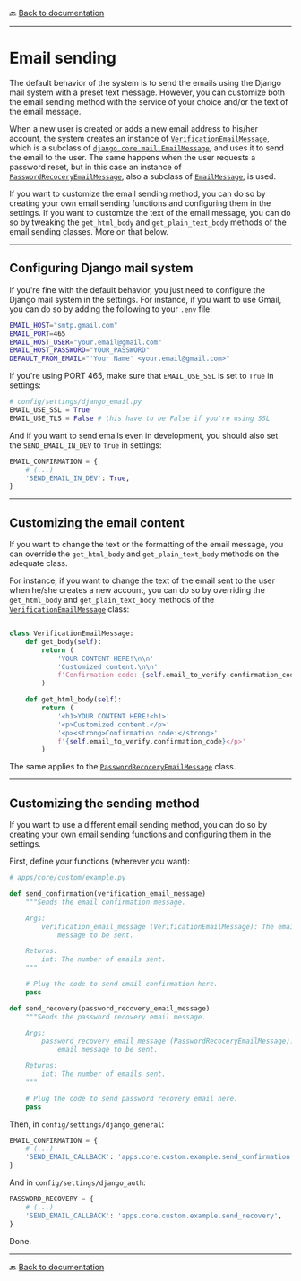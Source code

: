 🔙 [Back to documentation](./index.md)

---

# Email sending

The default behavior of the system is to send the emails using the Django mail system with a preset text message. However, you can customize both the email sending method with the service of your choice and/or the text of the email message.

When a new user is created or adds a new email address to his/her account, the system creates an instance of [`VerificationEmailMessage`](https://github.com/ramonkcom/drf-launchpad/blob/main/apps/core/mail.py), which is a subclass of [`django.core.mail.EmailMessage`](https://docs.djangoproject.com/en/dev/topics/email/#the-emailmessage-class), and uses it to send the email to the user. The same happens when the user requests a password reset, but in this case an instance of [`PasswordRecoceryEmailMessage`](https://github.com/ramonkcom/drf-launchpad/blob/main/apps/core/mail.py), also a subclass of [`EmailMessage`](https://docs.djangoproject.com/en/dev/topics/email/#the-emailmessage-class), is used.

If you want to customize the email sending method, you can do so by creating your own email sending functions and configuring them in the settings. If you want to customize the text of the email message, you can do so by tweaking the `get_html_body` and `get_plain_text_body` methods of the email sending classes. More on that below.

---

## Configuring Django mail system

If you're fine with the default behavior, you just need to configure the Django mail system in the settings. For instance, if you want to use Gmail, you can do so by adding the following to your `.env` file:

```bash
EMAIL_HOST="smtp.gmail.com"
EMAIL_PORT=465
EMAIL_HOST_USER="your.email@gmail.com"
EMAIL_HOST_PASSWORD="YOUR_PASSWORD"
DEFAULT_FROM_EMAIL="'Your Name' <your.email@gmail.com>"
```

If you're using PORT 465, make sure that `EMAIL_USE_SSL` is set to `True` in settings:

```python
# config/settings/django_email.py
EMAIL_USE_SSL = True
EMAIL_USE_TLS = False # this have to be False if you're using SSL
```

And if you want to send emails even in development, you should also set the `SEND_EMAIL_IN_DEV` to `True` in settings:

```python
EMAIL_CONFIRMATION = {
    # (...)
    'SEND_EMAIL_IN_DEV': True,
}
```

---

## Customizing the email content

If you want to change the text or the formatting of the email message, you can override the `get_html_body` and `get_plain_text_body` methods on the adequate class.

For instance, if you want to change the text of the email sent to the user when he/she creates a new account, you can do so by overriding the `get_html_body` and `get_plain_text_body` methods of the [`VerificationEmailMessage`](https://github.com/ramonkcom/drf-launchpad/blob/main/apps/core/mail.py) class:

```python

class VerificationEmailMessage:
    def get_body(self):
        return (
            'YOUR CONTENT HERE!\n\n'
            'Customized content.\n\n'
            f'Confirmation code: {self.email_to_verify.confirmation_code}'
        )

    def get_html_body(self):
        return (
            '<h1>YOUR CONTENT HERE!<h1>'
            '<p>Customized content.</p>'
            '<p><strong>Confirmation code:</strong>'
            f'{self.email_to_verify.confirmation_code}</p>'
        )
```

The same applies to the [`PasswordRecoceryEmailMessage`](https://github.com/ramonkcom/drf-launchpad/blob/main/apps/core/mail.py) class.

---

## Customizing the sending method

If you want to use a different email sending method, you can do so by creating your own email sending functions and configuring them in the settings.

First, define your functions (wherever you want):

```python
# apps/core/custom/example.py

def send_confirmation(verification_email_message)
    """Sends the email confirmation message.

    Args:
        verification_email_message (VerificationEmailMessage): The email
            message to be sent.

    Returns:
        int: The number of emails sent.
    """

    # Plug the code to send email confirmation here.
    pass

def send_recovery(password_recovery_email_message)
    """Sends the password recovery email message.

    Args:
        password_recovery_email_message (PasswordRecoceryEmailMessage): The
            email message to be sent.

    Returns:
        int: The number of emails sent.
    """

    # Plug the code to send password recovery email here.
    pass
```

Then, in `config/settings/django_general`:

```python
EMAIL_CONFIRMATION = {
    # (...)
    'SEND_EMAIL_CALLBACK': 'apps.core.custom.example.send_confirmation',
}
```

And in `config/settings/django_auth`:

```python
PASSWORD_RECOVERY = {
    # (...)
    'SEND_EMAIL_CALLBACK': 'apps.core.custom.example.send_recovery',
}
```

Done.

---

🔙 [Back to documentation](./index.md)
